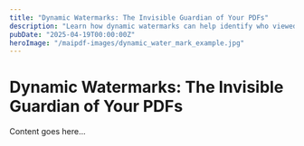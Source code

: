 ```yaml
---
title: "Dynamic Watermarks: The Invisible Guardian of Your PDFs"
description: "Learn how dynamic watermarks can help identify who viewed your PDF documents, providing traceability and discouraging unauthorized sharing."
pubDate: "2025-04-19T00:00:00Z"
heroImage: "/maipdf-images/dynamic_water_mark_example.jpg"
---
```


# Dynamic Watermarks: The Invisible Guardian of Your PDFs

Content goes here...